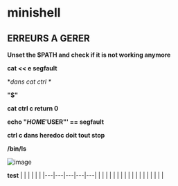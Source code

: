 # minishell

## ERREURS A GERER

**Unset the $PATH and check if it is not working anymore**

**cat << e segfault**

**dans cat ctrl \**

**"$"**

**cat ctrl c return 0**

**echo "$HOME '$USER"' == segfault**

**ctrl c dans heredoc doit tout stop**

**/bin/ls**

![image](https://cdn.discordapp.com/attachments/856902451403423745/969613000052994068/unknown.png)

**test**
|   |   |   |   |   |
|---|---|---|---|---|
|   |   |   |   |   |
|   |   |   |   |   |
|   |   |   |   |   |
